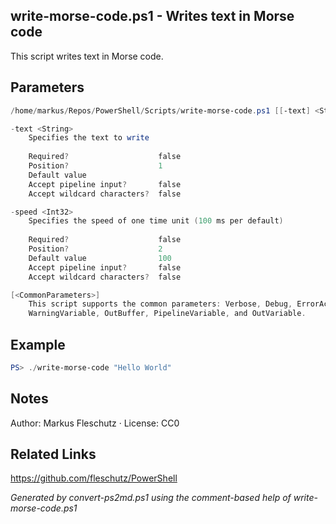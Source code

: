 ## write-morse-code.ps1 - Writes text in Morse code

This script writes text in Morse code.

## Parameters
```powershell
/home/markus/Repos/PowerShell/Scripts/write-morse-code.ps1 [[-text] <String>] [[-speed] <Int32>] [<CommonParameters>]

-text <String>
    Specifies the text to write
    
    Required?                    false
    Position?                    1
    Default value                
    Accept pipeline input?       false
    Accept wildcard characters?  false

-speed <Int32>
    Specifies the speed of one time unit (100 ms per default)
    
    Required?                    false
    Position?                    2
    Default value                100
    Accept pipeline input?       false
    Accept wildcard characters?  false

[<CommonParameters>]
    This script supports the common parameters: Verbose, Debug, ErrorAction, ErrorVariable, WarningAction, 
    WarningVariable, OutBuffer, PipelineVariable, and OutVariable.
```

## Example
```powershell
PS> ./write-morse-code "Hello World"

```

## Notes
Author: Markus Fleschutz · License: CC0

## Related Links
https://github.com/fleschutz/PowerShell

*Generated by convert-ps2md.ps1 using the comment-based help of write-morse-code.ps1*
